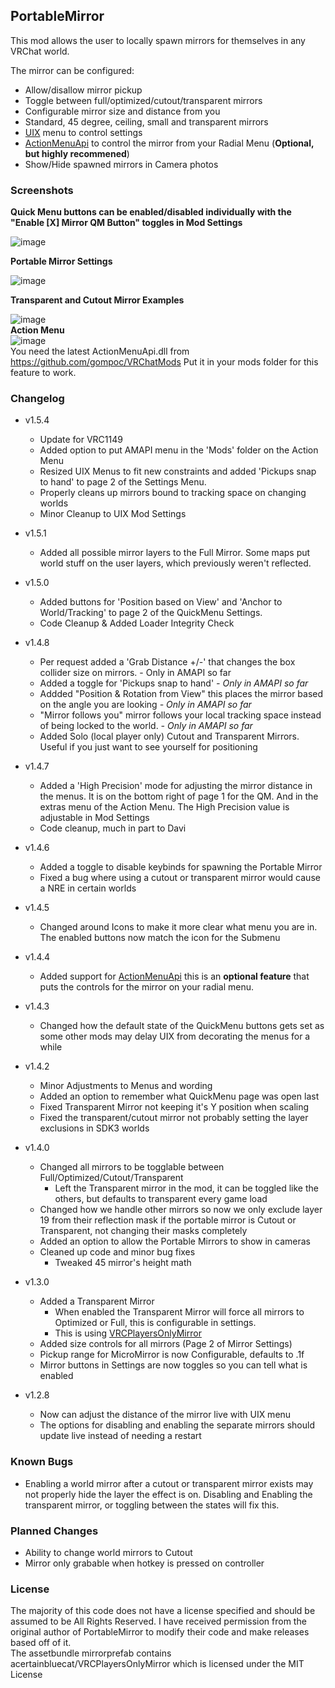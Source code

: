 ## PortableMirror
This mod allows the user to locally spawn mirrors for themselves in any VRChat world.

The mirror can be configured:
  * Allow/disallow mirror pickup
  * Toggle between full/optimized/cutout/transparent mirrors
  * Configurable mirror size and distance from you
  * Standard, 45 degree, ceiling, small and transparent mirrors
  * [UIX](https://github.com/knah/VRCMods/releases/latest/download/UIExpansionKit.dll) menu to control settings  
  * [ActionMenuApi](https://github.com/gompoc/VRChatMods/releases/latest/download/ActionMenuApi.dll) to control the mirror from your Radial Menu (**Optional, but highly recommened**)
  * Show/Hide spawned mirrors in Camera photos
  
### Screenshots
__Quick Menu buttons can be enabled/disabled individually with the "Enable [X] Mirror QM Button" toggles in Mod Settings__   

![image](https://user-images.githubusercontent.com/81605232/113796149-2cb2fd80-9714-11eb-8c25-a340b6f2e849.png)

__Portable Mirror Settings__   

![image](https://user-images.githubusercontent.com/81605232/121982852-f3bb8880-cd55-11eb-90a2-f7d06b5ff528.png)

__Transparent and Cutout Mirror Examples__    
  
![image](https://user-images.githubusercontent.com/81605232/115629313-bbed1300-a2c7-11eb-83f9-dc6888e94256.png)  
__Action Menu__  
![image](https://user-images.githubusercontent.com/81605232/121983290-b3a8d580-cd56-11eb-8008-92b6abddc8ca.png)  
You need the latest ActionMenuApi.dll from https://github.com/gompoc/VRChatMods Put it in your mods folder for this feature to work.    


### Changelog
* v1.5.4
	* Update for VRC1149
	* Added option to put AMAPI menu in the 'Mods' folder on the Action Menu
	* Resized UIX Menus to fit new constraints and added 'Pickups snap to hand' to page 2 of the Settings Menu.
	* Properly cleans up mirrors bound to tracking space on changing worlds
	* Minor Cleanup to UIX Mod Settings
	
* v1.5.1
	* Added all possible mirror layers to the Full Mirror. Some maps put world stuff on the user layers, which previously weren't reflected. 
* v1.5.0
	* Added buttons for 'Position based on View' and 'Anchor to World/Tracking' to page 2 of the QuickMenu Settings. 
	* Code Cleanup & Added Loader Integrity Check
* v1.4.8
	* Per request added a 'Grab Distance +/-' that changes the box collider size on mirrors. - Only in AMAPI so far
	* Added a toggle for 'Pickups snap to hand' _- Only in AMAPI so far_
	* Addded "Position & Rotation from View" this places the mirror based on the angle you are looking _- Only in AMAPI so far_
	* "Mirror follows you" mirror follows your local tracking space instead of being locked to the world. _- Only in AMAPI so far_
	* Added Solo (local player only) Cutout and Transparent Mirrors. Useful if you just want to see yourself for positioning
* v1.4.7
	* Added a 'High Precision' mode for adjusting the mirror distance in the menus. It is on the bottom right of page 1 for the QM. And in the extras menu of the Action Menu. The High Precision value is adjustable in Mod Settings
	* Code cleanup, much in part to Davi
* v1.4.6
	* Added a toggle to disable keybinds for spawning the Portable Mirror
	* Fixed a bug where using a cutout or transparent mirror would cause a NRE in certain worlds
* v1.4.5
	* Changed around Icons to make it more clear what menu you are in. The enabled buttons now match the icon for the Submenu
* v1.4.4
	* Added support for [ActionMenuApi](https://github.com/gompocp/ActionMenuApi) this is an **optional feature** that puts the controls for the mirror on your radial menu. 
* v1.4.3
  * Changed how the default state of the QuickMenu buttons gets set as some other mods may delay UIX from decorating the menus for a while
* v1.4.2
  * Minor Adjustments to Menus and wording
  * Added an option to remember what QuickMenu page was open last
  * Fixed Transparent Mirror not keeping it's Y position when scaling
  * Fixed the transparent/cutout mirror not probably setting the layer exclusions in SDK3 worlds
* v1.4.0
  * Changed all mirrors to be togglable between Full/Optimized/Cutout/Transparent
    * Left the Transparent mirror in the mod, it can be toggled like the others, but defaults to transparent every game load
  * Changed how we handle other mirrors so now we only exclude layer 19 from their reflection mask if the portable mirror is Cutout or Transparent, not changing their masks completely
  * Added an option to allow the Portable Mirrors to show in cameras
  * Cleaned up code and minor bug fixes
    * Tweaked 45 mirror's height math
* v1.3.0
	* Added a Transparent Mirror
		* When enabled the Transparent Mirror will force all mirrors to Optimized or Full, this is configurable in settings. 
		* This is using [VRCPlayersOnlyMirror](https://github.com/acertainbluecat/VRCPlayersOnlyMirror)
	* Added size controls for all mirrors (Page 2 of Mirror Settings)
	* Pickup range for MicroMirror is now Configurable, defaults to .1f
	* Mirror buttons in Settings are now toggles so you can tell what is enabled
* v1.2.8
	* Now can adjust the distance of the mirror live with UIX menu
	* The options for disabling and enabling the separate mirrors should update live instead of needing a restart 

### Known Bugs
* Enabling a world mirror after a cutout or transparent mirror exists may not properly hide the layer the effect is on. Disabling and Enabling the transparent mirror, or toggling between the states will fix this. 

### Planned Changes
* Ability to change world mirrors to Cutout
* Mirror only grabable when hotkey is pressed on controller

### License
The majority of this code does not have a license specified and should be assumed to be All Rights Reserved. I have received permission from the original author of PortableMirror to modify their code and make releases based off of it.  
The assetbundle mirrorprefab contains acertainbluecat/VRCPlayersOnlyMirror which is licensed under the MIT License

